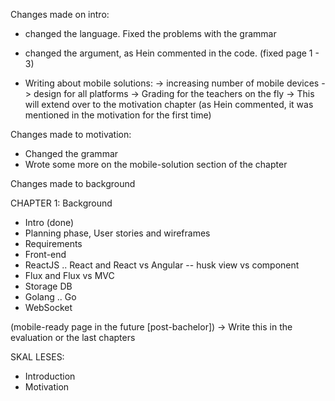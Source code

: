 Changes made on intro:
- changed the language. Fixed the problems with the grammar
- changed the argument, as Hein commented in the code.
  (fixed page 1 - 3)

- Writing about mobile solutions:
  -> increasing number of mobile devices
  -> design for all platforms
  -> Grading for the teachers on the fly
  -> This will extend over to the motivation chapter (as Hein commented, it was mentioned in the motivation for the first time)

Changes made to motivation:
- Changed the grammar
- Wrote some more on the mobile-solution section of the chapter

Changes made to background

CHAPTER 1: Background
- Intro (done)
- Planning phase, User stories and wireframes
- Requirements
- Front-end
- ReactJS .. React and React vs Angular -- husk view vs component
- Flux and Flux vs MVC
- Storage DB
- Golang .. Go
- WebSocket




(mobile-ready page in the future [post-bachelor]) -> Write this in the evaluation or the last chapters



SKAL LESES:
- Introduction
- Motivation





